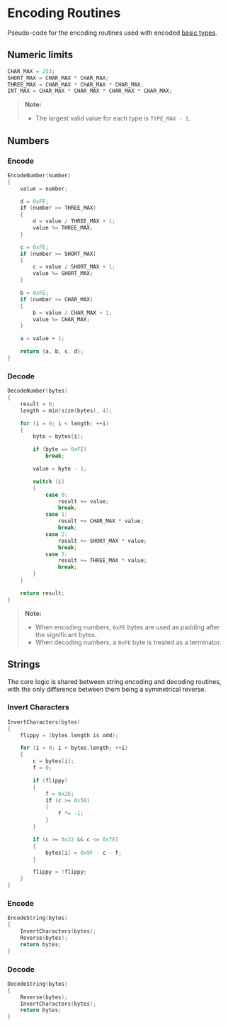 # Encoding Routines
Pseudo-code for the encoding routines used with encoded [basic types](types.md#basic-types).

## Numeric limits
```c
CHAR_MAX = 253;
SHORT_MAX = CHAR_MAX * CHAR_MAX;
THREE_MAX = CHAR_MAX * CHAR_MAX * CHAR_MAX;
INT_MAX = CHAR_MAX * CHAR_MAX * CHAR_MAX * CHAR_MAX;
```

> **Note:**
>  - The largest valid value for each type is `TYPE_MAX - 1`.

## Numbers

### Encode
```c
EncodeNumber(number)
{
    value = number;

    d = 0xFE;
    if (number >= THREE_MAX)
    {
        d = value / THREE_MAX + 1;
        value %= THREE_MAX;
    }

    c = 0xFE;
    if (number >= SHORT_MAX)
    {
        c = value / SHORT_MAX + 1;
        value %= SHORT_MAX;
    }

    b = 0xFE;
    if (number >= CHAR_MAX)
    {
        b = value / CHAR_MAX + 1;
        value %= CHAR_MAX;
    }

    a = value + 1;

    return {a, b, c, d};
}
```

### Decode
```c
DecodeNumber(bytes)
{
    result = 0;
    length = min(size(bytes), 4);

    for (i = 0; i < length; ++i)
    {
        byte = bytes[i];

        if (byte == 0xFE)
            break;

        value = byte - 1;

        switch (i)
        {
            case 0:
                result += value;
                break;
            case 1:
                result += CHAR_MAX * value;
                break;
            case 2:
                result += SHORT_MAX * value;
                break;
            case 3:
                result += THREE_MAX * value;
                break;
        }
    }

    return result;
}
```

> **Note:**
>  - When encoding numbers, `0xFE` bytes are used as padding after the significant bytes.
>  - When decoding numbers, a `0xFE` byte is treated as a terminator.

## Strings
The core logic is shared between string encoding and decoding routines, with the only difference between them being a symmetrical reverse.

### Invert Characters
```c
InvertCharacters(bytes)
{
    flippy = (bytes.length is odd);

    for (i = 0; i < bytes.length; ++i)
    {
        c = bytes[i];
        f = 0;

        if (flippy)
        {
            f = 0x2E;
            if (c >= 0x50)
            {
                f *= -1;
            }
        }

        if (c >= 0x22 && c <= 0x7E)
        {
            bytes[i] = 0x9F - c - f;
        }

        flippy = !flippy;
    }
}
```

### Encode
```c
EncodeString(bytes)
{
    InvertCharacters(bytes);
    Reverse(bytes);
    return bytes;
}
```

### Decode
```c
DecodeString(bytes)
{
    Reverse(bytes);
    InvertCharacters(bytes);
    return bytes;
}
```